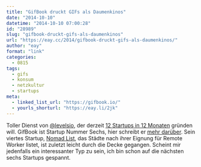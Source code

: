 ```yaml
---
title: "GifBook druckt GIFs als Daumenkinos"
date: "2014-10-10"
datetime: "2014-10-10 07:00:28"
id: "28989"
slug: "gifbook-druckt-gifs-als-daumenkinos"
url: "https://eay.cc/2014/gifbook-druckt-gifs-als-daumenkinos/"
author: "eay"
format: "link"
categories:
  - 0815
tags:
  - gifs
  - konsum
  - netzkultur
  - startups
meta:
  - linked_list_url: "https://gifbook.io/"
  - yourls_shorturl: "https://eay.li/2jk"
---
```


Toller Dienst von [@levelsio](http://twitter.com/levelsio), der derzeit [12 Startups in 12 Monaten](https://levels.io/12-startups-12-months) gründen will. GifBook ist Startup Nummer Sechs, hier schreibt er [mehr darüber](https://levels.io/gifbook-the-animated-gif-flip-book/). Sein viertes Startup, [Nomad List](https://nomadlist.io/), das Städte nach ihrer Eignung für Remote Worker listet, ist zuletzt leicht durch die Decke gegangen. Scheint mir jedenfalls ein interessanter Typ zu sein, ich bin schon auf die nächsten sechs Startups gespannt.

